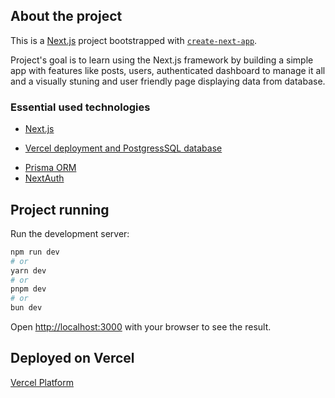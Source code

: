 ## About the project

This is a [Next.js](https://nextjs.org/) project bootstrapped with [`create-next-app`](https://github.com/vercel/next.js/tree/canary/packages/create-next-app).

Project's goal is to learn using the Next.js framework by building a simple app with features like posts, users, authenticated dashboard to manage it all and a visually stuning and user friendly page displaying data from database.

### Essential used technologies

- [Next.js](https://nextjs.org/)
* [Vercel deployment and PostgressSQL database](https://vercel.com/)
+ [Prisma ORM](https://www.prisma.io/)
+ [NextAuth](https://next-auth.js.org/)

## Project running

Run the development server:

```bash
npm run dev
# or
yarn dev
# or
pnpm dev
# or
bun dev
```

Open [http://localhost:3000](http://localhost:3000) with your browser to see the result.

## Deployed on Vercel

[Vercel Platform](https://vercel.com/new?utm_medium=default-template&filter=next.js&utm_source=create-next-app&utm_campaign=create-next-app-readme)
